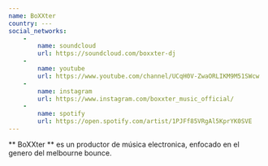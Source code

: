 ```yaml
---
name: BoXXter
country: ---
social_networks: 
    -
        name: soundcloud
        url: https://soundcloud.com/boxxter-dj
    -
        name: youtube
        url: https://www.youtube.com/channel/UCqH0V-ZwaORLIKM9M51SWcw
    -
        name: instagram
        url: https://www.instagram.com/boxxter_music_official/
    -
        name: spotify
        url: https://open.spotify.com/artist/1PJFf85VRgAl5KprYK0SVE
---
```

** BoXXter ** es un productor de música electronica, enfocado en el genero del melbourne bounce.